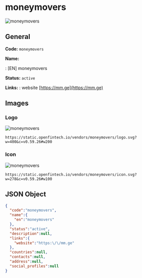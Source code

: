
# moneymovers 
![moneymovers](https://static.openfintech.io/vendors/moneymovers/logo.svg?w=400&c=v0.59.26#w200)  

## General 
 
**Code:** `moneymovers` 
 
**Name:** 
 
:	[EN] moneymovers 
 
**Status:** `active` 
 
**Links:** 
: website [https://mm.ge](https://mm.ge) 
 

## Images 

### Logo 
 
![moneymovers](https://static.openfintech.io/vendors/moneymovers/logo.svg?w=400&c=v0.59.26#w200)  

```
https://static.openfintech.io/vendors/moneymovers/logo.svg?w=400&c=v0.59.26#w200
```  

### Icon 
 
![moneymovers](https://static.openfintech.io/vendors/moneymovers/icon.svg?w=278&c=v0.59.26#w100)  

```
https://static.openfintech.io/vendors/moneymovers/icon.svg?w=278&c=v0.59.26#w100
```  

## JSON Object 

```json
{
  "code":"moneymovers",
  "name":{
    "en":"moneymovers"
  },
  "status":"active",
  "description":null,
  "links":{
    "website":"https:\/\/mm.ge"
  },
  "countries":null,
  "contacts":null,
  "address":null,
  "social_profiles":null
}
```  

